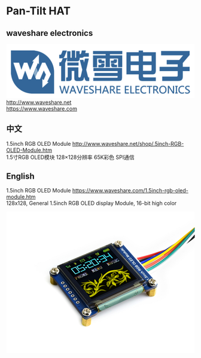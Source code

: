 ﻿# Pan-Tilt HAT  
## waveshare electronics
![waveshare_logo.png](waveshare_logo.png)
http://www.waveshare.net  
https://www.waveshare.com  

## 中文 ## 
1.5inch RGB OLED Module http://www.waveshare.net/shop/.5inch-RGB-OLED-Module.htm  
1.5寸RGB OLED模块 128×128分辨率 65K彩色 SPI通信  

## English ##
1.5inch RGB OLED Module https://www.waveshare.com/1.5inch-rgb-oled-module.htm  
128x128, General 1.5inch RGB OLED display Module, 16-bit high color

![1.5inch-RGB-OLED-Module-4.jpg](1.5inch-RGB-OLED-Module-4.jpg)




